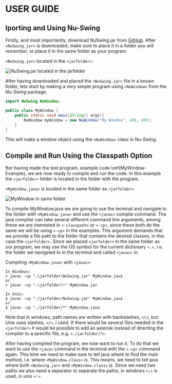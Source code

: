 # USER GUIDE
## Iporting and Using Nu-Swing
Firstly, and most importantly, download NuSwing.jar from [GitHub](https://github.com/odinbi/Nu-Swing).
After `<NuSwing.jar>` is downloaded, make sure to place it in a folder you will remember, or place it in the same folder as your program.

`<NuSwing.jar>` located in the `<jarfolder>`:

![NuSwing.jar located in the jarfolder](https://github.com/odinbi/Nu-Swing/blob/main/examples/images/jarOnlyFolder.PNG)

After having downloaded and placed the `<NuSwing.jar>` file in a known folder, lets start by making a very simple program using `<NuWindow>` from the *Nu-Swing* package.

```java
import NuSwing.NuWindow;

public class MyWindow {
    public static void main(String[] args){
        NuWindow myWindow = new NuWindow("My Window", 400, 400);
    }
}
```

This will make a window object using the `<NuWindow>` class in *Nu-Swing*.
    
## Compile and Run Using the Classpath Option
fter having made the test program, example code \ref{MyWindow-Example}, we are now ready to compile and run the code. In this example the `<jarfolder>` folder is located in the folder with the program.

`<MyWindow.java>` is located in the same folder as `<jarfolder>`:
    
![MyWindow in same folder](https://github.com/odinbi/Nu-Swing/blob/main/examples/images/remoteTestFolder.PNG)

To compile MyWindow.java we are going to use the terminal and navigate to the folder with `<MyWindow.java>` and use the `<javac>` compile command. The java compiler can take several different command line arguments, among these we are interested in `<-classpath>` or `<-cp>`, since these both do the same we will be using `<-cp>` in the examples. This argument demands that we provide a file path to the folder that contains the desired classes, in this case the `<jarfolder>`. Since we placed `<jarfolder>` in the same folder as our program, we may use the OS symbol for the current dictionary `<.>`, i.e. the folder we navigated to in the terminal and called `<javac>` in.
    
Compiling `<MyWindow.java>` with `<javac>`:
    
```
In Windows:
> javac -cp ".\jarfolder\NuSwing.jar" MyWindow.java
or
> javac -cp ".\jarfolder\*" MyWindow.jar

In Unix:
$ javac -cp "./jarfolder/NuSwing.jar" MyWindow.java
or
$ javac -cp "./jarfolder/*" MyWindow.java
```

Note that in windows, path names are written with backslashes, `<\>`, but Unix uses slashes, `</>`, i used. If there would be several files needed in the `<jarfolder>` it would be possible to add an asterisk instead of directing the compiler to a specific file, e.g. `<./jarfolder/*>`.

After having compiled the program, we now want to run it. To do that we want to use the `<java>` command in the terminal with the `<-cp>` command again. This time we need to make sure to tell java where to find the main method, i.e. where `<MyWindow.class>` is. This means, we need to tell java where both `<NuSwing.jar>` and `<MyWindow.class>` is. Since we need two paths we also need a separator to separate the paths, in windows `<;>` is used, in unix `<:>`.
